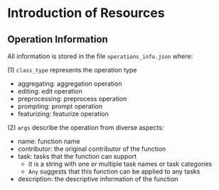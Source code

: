 # Introduction of Resources


## Operation Information

All information is stored in the file `operations_info.json`
where:

(1) `class_type` represents the operation type
* aggregating: aggregation operation
* editing: edit operation
* preprocessing: preprocess operation
* prompting: prompt operation
* featurizing: featurize operation

(2) `args` describe the operation from diverse aspects:
* name: function name
* contributor: the original contributor of the function
* task: tasks that the function can support
    - it is a string with one or multiple task names or task categories
    - `Any` suggests that this function can be applied to any tasks
* description: the descriptive information of the function

